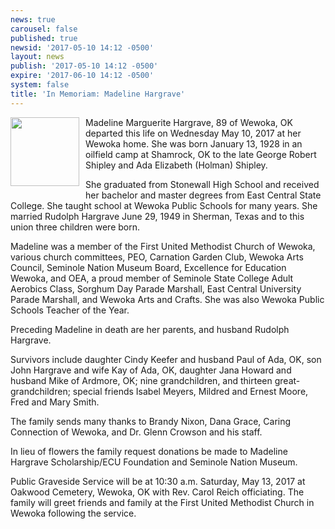 ```yaml
---
news: true
carousel: false
published: true
newsid: '2017-05-10 14:12 -0500'
layout: news
publish: '2017-05-10 14:12 -0500'
expire: '2017-06-10 14:12 -0500'
system: false
title: 'In Memoriam: Madeline Hargrave'
---
```

<img style="width: 110px; float: left; margin: 0 10px 10px 0;" src='http://www.oscn.net/images/news/madeline-hargrave.jpg' />
Madeline Marguerite Hargrave, 89 of Wewoka, OK departed this life on Wednesday May 10, 2017 at her Wewoka home. She was born January 13, 1928 in an oilfield camp at Shamrock, OK to the late George Robert Shipley and Ada Elizabeth (Holman) Shipley.

She graduated from Stonewall High School and received her bachelor and master degrees from East Central State College. She taught school at Wewoka Public Schools for many years. She married Rudolph Hargrave June 29, 1949 in Sherman, Texas and to this union three children were born.

Madeline was a member of the First United Methodist Church of Wewoka, various church committees, PEO, Carnation Garden Club, Wewoka Arts Council, Seminole Nation Museum Board, Excellence for Education Wewoka, and OEA, a proud member of Seminole State College Adult Aerobics Class, Sorghum Day Parade Marshall, East Central University Parade Marshall, and Wewoka Arts and Crafts. She was also Wewoka Public Schools Teacher of the Year.

Preceding Madeline in death are her parents, and husband Rudolph Hargrave.

Survivors include daughter Cindy Keefer and husband Paul of Ada, OK, son John Hargrave and wife Kay of Ada, OK, daughter Jana Howard and husband Mike of Ardmore, OK; nine grandchildren, and thirteen great-grandchildren; special friends Isabel Meyers, Mildred and Ernest Moore, Fred and Mary Smith.

The family sends many thanks to Brandy Nixon, Dana Grace, Caring Connection of Wewoka, and Dr. Glenn Crowson and his staff.

In lieu of flowers the family request donations be made to Madeline Hargrave Scholarship/ECU Foundation and Seminole Nation Museum.

Public Graveside Service will be at 10:30 a.m. Saturday, May 13, 2017 at Oakwood Cemetery, Wewoka, OK with Rev. Carol Reich officiating. The family will greet friends and family at the First United Methodist Church in Wewoka following the service.
